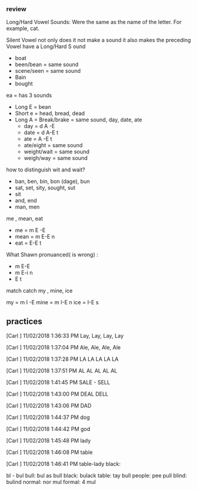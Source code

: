 ### review
Long/Hard Vowel Sounds: Were the same as the name of the letter. For example, cat.

Silent Vowel not only  does it not make a sound it also makes the preceding  Vowel have a Long/Hard S ound
- boat
- been/bean = same sound
- scene/seen = same sound
- Bain
- bought

ea = has 3 sounds
- Long E = bean
- Short e = head, bread, dead
- Long A = Break/brake  = same sound, day, date, ate
	- day = d A -E
	- date = d A-E t
	- ate = A -E t
	- ate/eight = same sound
	- weight/wait = same sound
	- weigh/way = same sound

how to distinguish wit and wait?
- ban, ben, bin, bon (dage), bun
- sat, set, sity, sought, sut
- sit
- and, end
- man, men

me , mean, eat
- me = m E -E
- mean = m E-E n
- eat  = E-E t

What Shawn pronuanced( is wrong) :
- m E-E
- m E-i n
- E t

match
catch
my , mine, ice 

my = m I  -E
mine =  m I-E n
ice = I-E s

## practices
[Carl ] 11/02/2018 1:36:33 PM
Lay, Lay, Lay, Lay

[Carl ] 11/02/2018 1:37:04 PM
Ale, Ale, Ale, Ale

[Carl ] 11/02/2018 1:37:28 PM
 LA LA LA LA LA

[Carl ] 11/02/2018 1:37:51 PM
AL AL AL AL AL 

[Carl ] 11/02/2018 1:41:45 PM
SALE - SELL

[Carl ] 11/02/2018 1:43:00 PM
DEAL DELL

[Carl ] 11/02/2018 1:43:06 PM
DAD

[Carl ] 11/02/2018 1:44:37 PM
 dog

[Carl ] 11/02/2018 1:44:42 PM
god

[Carl ] 11/02/2018 1:45:48 PM
lady

[Carl ] 11/02/2018 1:46:08 PM
table

[Carl ] 11/02/2018 1:46:41 PM
 table-lady
black:

bl - bul
bull: bul as bull
black: bulack
table: tay bull
people: pee pull
blind: bulind
normal: nor mul
formal: 4 mul
<!--stackedit_data:
eyJoaXN0b3J5IjpbMjAxNzkyNzM5OCw3MzA5OTgxMTZdfQ==
-->